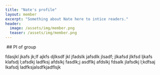 ```yaml
---
title: "Nate's profile"
layout: member
excerpt: "Something about Nate here to intice readers."
header:
  image: /assets/img/member.png 
  teaser: /assets/img/member.png
---
```

<img src="../../assets/img/member.png" class="img-responsive img-circle" alt="">
## PI of group

fdasjkl jkafs jk;lf ajkfs djlksdf jkl jfadslk jafsdlk jlsadf; jlkafsd jlkfsd ljkafs klafsdj l;afsdkj ladfksj afdslkj fasdlk;j asdflkj afdslkj fdsalk jlafsdkj l;kdfsaj lkafsdj ladfksjalsdfkjadflsjk
